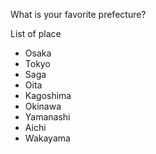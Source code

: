 What is your favorite prefecture?

List of place

- Osaka
- Tokyo
- Saga
- Oita
- Kagoshima
- Okinawa
- Yamanashi
- Aichi
- Wakayama